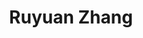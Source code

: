 ---
title: "Ruyuan Zhang"
presenter_id: ruyuan_zhang
position: Postdoctoral Fellow
start_date: 
end_date: 2020
email: 
phone: 
photo: assets/images/ruyuanzhang_profile.jpg
status: former
layout: member 
---